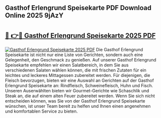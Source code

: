 ## Gasthof Erlengrund Speisekarte PDF Download Online 2025 9jAzY

# <h2><a href="http://gcds4v.nevu.top/?p=Gasthof+Erlengrund+Speisekarte">🔗 👉🔴 Gasthof Erlengrund Speisekarte 2025 PDF</a></h2>

[![Gasthof Erlengrund Speisekarte 2025 PDF](https://i.imgur.com/dBaPXMq.png)](http://gcds4v.nevu.top/?p=Gasthof+Erlengrund+Speisekarte)
Die Gasthof Erlengrund Speisekarte ist nicht nur eine Liste von Gerichten, sondern auch eine Gelegenheit, den Geschmack zu genießen. Auf unserer Gasthof Erlengrund Speisekarte empfehlen wir einen Salatbereich, in dem Sie aus verschiedenen Salaten wählen können, die mit frischen Zutaten für ein leichtes und leckeres Mittagessen zubereitet werden. Für diejenigen, die Fleisch bevorzugen, bieten wir eine Auswahl an Gerichten auf der Gasthof Erlengrund Speisekarte an: Rindfleisch, Schweinefleisch, Huhn und Fisch. Unseren Auserwählten bieten wir Gourmet-Gerichte wie Schaschlik und Steak an, die auf einem alten Feuer zubereitet werden. Wenn Sie sich nicht entscheiden können, was Sie von der Gasthof Erlengrund Speisekarte wünschen, ist unser Team bereit zu helfen und Ihnen einen angenehmen und komfortablen Service zu bieten.
